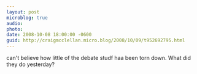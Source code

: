 ```yaml
---
layout: post
microblog: true
audio: 
photo: 
date: 2008-10-08 18:00:00 -0600
guid: http://craigmcclellan.micro.blog/2008/10/09/t952692795.html
---
```

can't believe how little of the debate studf haa been torn down. What did they do yesterday?
